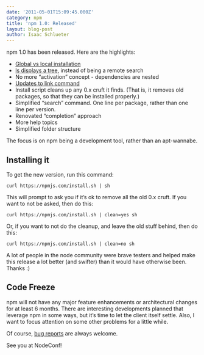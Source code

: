```yaml
---
date: '2011-05-01T15:09:45.000Z'
category: npm
title: 'npm 1.0: Released'
layout: blog-post
author: Isaac Schlueter
---
```


npm 1.0 has been released. Here are the highlights:

- [Global vs local installation](http://blog.nodejs.org/2011/03/23/npm-1-0-global-vs-local-installation/)
- [ls displays a tree](http://blog.nodejs.org/2011/03/17/npm-1-0-the-new-ls/), instead of being a remote search
- No more “activation” concept - dependencies are nested
- [Updates to link command](http://blog.nodejs.org/2011/04/06/npm-1-0-link/)
- Install script cleans up any 0.x cruft it finds. (That is, it removes old packages, so that they can be installed properly.)
- Simplified “search” command. One line per package, rather than one line per version.
- Renovated “completion” approach
- More help topics
- Simplified folder structure

The focus is on npm being a development tool, rather than an apt-wannabe.

## <!-- installing_it -->Installing it

To get the new version, run this command:

```
curl https://npmjs.com/install.sh | sh
```

This will prompt to ask you if it’s ok to remove all the old 0.x cruft. If you want to not be asked, then do this:

```
curl https://npmjs.com/install.sh | clean=yes sh
```

Or, if you want to not do the cleanup, and leave the old stuff behind, then do this:

```
curl https://npmjs.com/install.sh | clean=no sh
```

A lot of people in the node community were brave testers and helped make this release a lot better (and swifter) than it would have otherwise been. Thanks :)

## <!-- code_freeze -->Code Freeze

npm will not have any major feature enhancements or architectural changes for at least 6 months. There are interesting developments planned that leverage npm in some ways, but it’s time to let the client itself settle. Also, I want to focus attention on some other problems for a little while.

Of course, [bug reports](https://github.com/isaacs/npm/issues) are always welcome.

See you at NodeConf!

